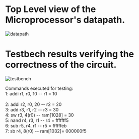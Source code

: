 # Top Level view of the Microprocessor's datapath.
![datapath](https://github.com/user-attachments/assets/daf60c2d-c928-41ec-8c56-a8f603c750e3)

# Testbech results verifying the correctness of the circuit.
![testbench](https://github.com/user-attachments/assets/59711edf-67d8-4d8d-9e11-e0182d3e4e51)

Commands executed for testing:             <br />
1: addi r1, r0, 10 -- r1 = 10              <br />  
2: addi r2, r0, 20 -- r2 = 20              <br />
3: add r3, r1, r2  -- r3 = 30              <br />
4: sw r3, 4(r0)    -- ram[1028] = 30       <br />
5: nand r4, r3, r1 -- r4 = fffffff5        <br />
6: sub r5, r4, r1  -- r5 = ffffffeb        <br />
7: sb r4, 8(r0)    -- ram[1032]= 000000f5  <br />
